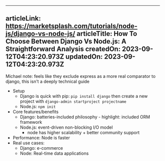 -----------------------
articleLink: https://marketsplash.com/tutorials/node-js/django-vs-node-js/
articleTitle: How To Choose Between Django Vs Node.js: A Straightforward Analysis
createdOn: 2023-09-12T04:23:20.973Z
updatedOn: 2023-09-12T04:23:20.973Z
-----------------------

Michael note: feels like they exclude express as a more real comparator to django, this isn't a deeply technical guide


- Setup
  - Django is quick with pip: `pip install django` then create a new project with `django-admin startproject projectname`
  - Node.js: `npm init`
- Core features/benefits
  - Django: batteries-included philosophy - highlight: included ORM framework
  - Node.js: event-driven non-blocking I/O model
    - node has higher scalability + better community support
- Performance: Node is faster
- Real use cases:
  - Django: e-commerce
  - Node: Real-time data applications